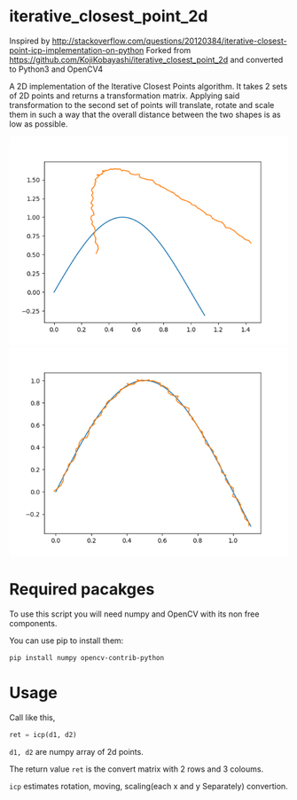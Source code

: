 # iterative_closest_point_2d
Inspired by http://stackoverflow.com/questions/20120384/iterative-closest-point-icp-implementation-on-python
Forked from https://github.com/KojiKobayashi/iterative_closest_point_2d and converted to Python3 and OpenCV4

A 2D implementation of the Iterative Closest Points algorithm. It takes 2 sets of 2D points and returns
a transformation matrix. Applying said transformation to the second set of points will translate, rotate
and scale them in such a way that the overall distance between the two shapes is as low as possible.

![Before transformation](docs/Figure_1.png)
![After transformation](docs/Figure_2.png)

# Required pacakges
To use this script you will need numpy and OpenCV with its non free components. 

You can use pip to install them:

```
pip install numpy opencv-contrib-python
```

# Usage
Call like this,
```python
ret = icp(d1, d2)
```

`d1, d2` are numpy array of 2d points.

The return value `ret` is the convert matrix with 2 rows and 3 coloums.

`icp` estimates rotation, moving, scaling(each x and y Separately) convertion.

